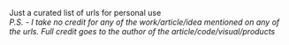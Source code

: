 Just a curated list of urls for personal use  
_P.S. - I take no credit for any of the work/article/idea mentioned on any of the urls. Full credit goes to the author of the article/code/visual/products_
